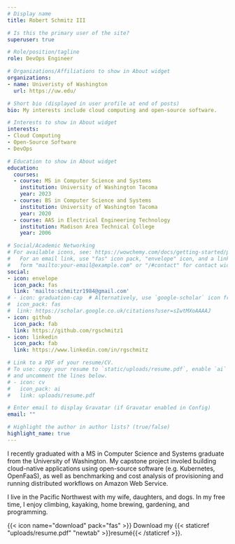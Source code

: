 ```yaml
---
# Display name
title: Robert Schmitz III

# Is this the primary user of the site?
superuser: true

# Role/position/tagline
role: DevOps Engineer

# Organizations/Affiliations to show in About widget
organizations:
- name: Univeristy of Washington
  url: https://uw.edu/

# Short bio (displayed in user profile at end of posts)
bio: My interests include cloud computing and open-source software.

# Interests to show in About widget
interests:
- Cloud Computing
- Open-Source Software
- DevOps

# Education to show in About widget
education:
  courses:
  - course: MS in Computer Science and Systems
    institution: University of Washington Tacoma
    year: 2023
  - course: BS in Computer Science and Systems
    institution: University of Washington Tacoma
    year: 2020
  - course: AAS in Electrical Engineering Technology
    institution: Madison Area Technical College
    year: 2006

# Social/Academic Networking
# For available icons, see: https://wowchemy.com/docs/getting-started/page-builder/#icons
#   For an email link, use "fas" icon pack, "envelope" icon, and a link in the
#   form "mailto:your-email@example.com" or "/#contact" for contact widget.
social:
- icon: envelope
  icon_pack: fas
  link: 'mailto:schmitzr1984@gmail.com'
# - icon: graduation-cap  # Alternatively, use `google-scholar` icon from `ai` icon pack
#  icon_pack: fas
#  link: https://scholar.google.co.uk/citations?user=sIwtMXoAAAAJ
- icon: github
  icon_pack: fab
  link: https://github.com/rgschmitz1
- icon: linkedin
  icon_pack: fab
  link: https://www.linkedin.com/in/rgschmitz

# Link to a PDF of your resume/CV.
# To use: copy your resume to `static/uploads/resume.pdf`, enable `ai` icons in `params.toml`, 
# and uncomment the lines below.
# - icon: cv
#   icon_pack: ai
#   link: uploads/resume.pdf

# Enter email to display Gravatar (if Gravatar enabled in Config)
email: ""

# Highlight the author in author lists? (true/false)
highlight_name: true
---
```


I recently graduated with a MS in Computer Science and Systems graduate from the University of Washington. My capstone project involed building cloud-native applications using open-source software (e.g. Kubernetes, OpenFaaS), as well as benchmarking and cost analysis of provisioning and running distributed workflows on Amazon Web Service.

I live in the Pacific Northwest with my wife, daughters, and dogs. In my free time, I enjoy climbing, kayaking, home brewing, gardening, and programming.

{{< icon name="download" pack="fas" >}} Download my {{< staticref "uploads/resume.pdf" "newtab" >}}resumé{{< /staticref >}}.
